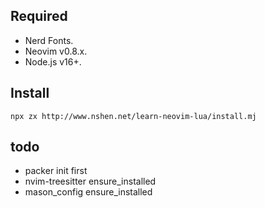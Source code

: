 ## Required

- Nerd Fonts.
- Neovim v0.8.x.
- Node.js v16+.

## Install

`npx zx http://www.nshen.net/learn-neovim-lua/install.mj`

## todo

- packer init first
- nvim-treesitter ensure_installed 
- mason_config ensure_installed 


